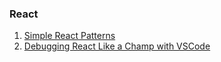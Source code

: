 ### React

1. [Simple React Patterns](http://lucasmreis.github.io/blog/simple-react-patterns/)
2. [Debugging React Like a Champ with VSCode](https://hackernoon.com/debugging-react-like-a-champ-with-vscode-66281760037)

